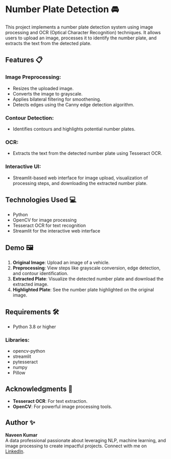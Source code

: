 # Number Plate Detection 🚘

This project implements a number plate detection system using image processing and OCR (Optical Character Recognition) techniques. It allows users to upload an image, processes it to identify the number plate, and extracts the text from the detected plate.

## Features 📋

### Image Preprocessing:
- Resizes the uploaded image.
- Converts the image to grayscale.
- Applies bilateral filtering for smoothening.
- Detects edges using the Canny edge detection algorithm.

### Contour Detection:
- Identifies contours and highlights potential number plates.

### OCR:
- Extracts the text from the detected number plate using Tesseract OCR.

### Interactive UI:
- Streamlit-based web interface for image upload, visualization of processing steps, and downloading the extracted number plate.

## Technologies Used 💻
- Python
- OpenCV for image processing
- Tesseract OCR for text recognition
- Streamlit for the interactive web interface

## Demo 🖼️

1. **Original Image**: Upload an image of a vehicle.
2. **Preprocessing**: View steps like grayscale conversion, edge detection, and contour identification.
3. **Extracted Plate**: Visualize the detected number plate and download the extracted image.
4. **Highlighted Plate**: See the number plate highlighted on the original image.
## Requirements 🛠️
- Python 3.8 or higher

### Libraries:
- opencv-python
- streamlit
- pytesseract
- numpy
- Pillow

## Acknowledgments 🙌
- **Tesseract OCR**: For text extraction.
- **OpenCV**: For powerful image processing tools.

## Author ✨
**Naveen Kumar**  
A data professional passionate about leveraging NLP, machine learning, and image processing to create impactful projects. Connect with me on [LinkedIn](https://www.linkedin.com/in/naveen-kumar1002/).
